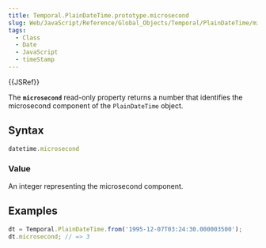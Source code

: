 ```yaml
---
title: Temporal.PlainDateTime.prototype.microsecond
slug: Web/JavaScript/Reference/Global_Objects/Temporal/PlainDateTime/microsecond
tags:
  - Class
  - Date
  - JavaScript
  - timeStamp
---
```

{{JSRef}}

The **`microsecond`** read-only property returns a number that identifies the
microsecond component of the `PlainDateTime` object.

## Syntax

```js
datetime.microsecond
```

### Value

An integer representing the microsecond component.

## Examples

```js
dt = Temporal.PlainDateTime.from('1995-12-07T03:24:30.000003500');
dt.microsecond; // => 3
```
